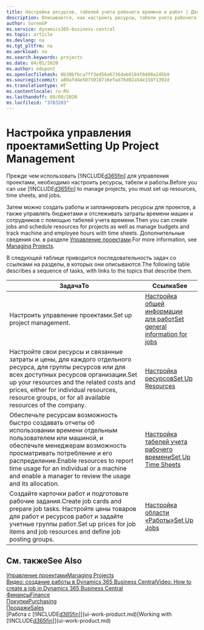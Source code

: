```yaml
---
title: Настройка ресурсов, табелей учета рабочего времени и работ | Документация Майкрософт
description: Описывается, как настроить ресурсы, табели учета рабочего времени и работы для управления проектами.
author: SorenGP
ms.service: dynamics365-business-central
ms.topic: article
ms.devlang: na
ms.tgt_pltfrm: na
ms.workload: na
ms.search.keywords: projects
ms.date: 04/01/2020
ms.author: edupont
ms.openlocfilehash: 0b30bfbca7ff3ed56e6736dab0184f8400a245b9
ms.sourcegitcommit: a80afd4e5075018716efad76d82a54e158f1392d
ms.translationtype: HT
ms.contentlocale: ru-RU
ms.lasthandoff: 09/09/2020
ms.locfileid: "3783203"
---
```

# <a name="setting-up-project-management"></a><span data-ttu-id="c3d41-103">Настройка управления проектами</span><span class="sxs-lookup"><span data-stu-id="c3d41-103">Setting Up Project Management</span></span>
<span data-ttu-id="c3d41-104">Прежде чем использовать [!INCLUDE[d365fin](includes/d365fin_md.md)] для управления проектами, необходимо настроить ресурсы, табели и работы.</span><span class="sxs-lookup"><span data-stu-id="c3d41-104">Before you can use [!INCLUDE[d365fin](includes/d365fin_md.md)] to manage projects, you must set up resources, time sheets, and jobs.</span></span>

<span data-ttu-id="c3d41-105">Затем можно создать работы и запланировать ресурсы для проектов, а также управлять бюджетами и отслеживать затраты времени машин и сотрудников с помощью табелей учета времени.</span><span class="sxs-lookup"><span data-stu-id="c3d41-105">Then you can create jobs and schedule resources for projects as well as manage budgets and track machine and employee hours with time sheets.</span></span> <span data-ttu-id="c3d41-106">Дополнительные сведения см. в разделе [Управление проектами](projects-manage-projects.md).</span><span class="sxs-lookup"><span data-stu-id="c3d41-106">For more information, see [Managing Projects](projects-manage-projects.md).</span></span>  

<span data-ttu-id="c3d41-107">В следующей таблице приводится последовательность задач со ссылками на разделы, в которых они описываются.</span><span class="sxs-lookup"><span data-stu-id="c3d41-107">The following table describes a sequence of tasks, with links to the topics that describe them.</span></span>

| <span data-ttu-id="c3d41-108">Задача</span><span class="sxs-lookup"><span data-stu-id="c3d41-108">To</span></span> | <span data-ttu-id="c3d41-109">Ссылка</span><span class="sxs-lookup"><span data-stu-id="c3d41-109">See</span></span> |
| --- | --- |
| <span data-ttu-id="c3d41-110">Настроить управление проектами.</span><span class="sxs-lookup"><span data-stu-id="c3d41-110">Set up project management.</span></span>|[<span data-ttu-id="c3d41-111">Настройка общей информации для работ</span><span class="sxs-lookup"><span data-stu-id="c3d41-111">Set general information for jobs</span></span>](projects-how-setup-jobs.md#to-set-general-information-for-jobs)|
| <span data-ttu-id="c3d41-112">Настройте свои ресурсы и связанные затраты и цены, для каждого отдельного ресурса, для группы ресурсов или для всех доступных ресурсов организации.</span><span class="sxs-lookup"><span data-stu-id="c3d41-112">Set up your resources and the related costs and prices, either for individual resources, resource groups, or for all available resources of the company.</span></span> |[<span data-ttu-id="c3d41-113">Настройка ресурсов</span><span class="sxs-lookup"><span data-stu-id="c3d41-113">Set Up Resources</span></span>](projects-how-setup-resources.md) |
| <span data-ttu-id="c3d41-114">Обеспечьте ресурсам возможность быстро создавать отчеты об использовании времени отдельным пользователем или машиной, и обеспечьте менеджерам возможность просматривать потребление и его распределение.</span><span class="sxs-lookup"><span data-stu-id="c3d41-114">Enable resources to report time usage for an individual or a machine and enable a manager to review the usage and its allocation.</span></span> |[<span data-ttu-id="c3d41-115">Настройка табелей учета рабочего времени</span><span class="sxs-lookup"><span data-stu-id="c3d41-115">Set Up Time Sheets</span></span>](projects-how-setup-time-sheets.md) |
| <span data-ttu-id="c3d41-116">Создайте карточки работ и подготовьте рабочие задания.</span><span class="sxs-lookup"><span data-stu-id="c3d41-116">Create job cards and prepare job tasks.</span></span> <span data-ttu-id="c3d41-117">Настройте цены товаров для работ и ресурсов работ и задайте учетные группы работ.</span><span class="sxs-lookup"><span data-stu-id="c3d41-117">Set up prices for job items and job resources and define job posting groups.</span></span> |[<span data-ttu-id="c3d41-118">Настройка области «Работы»</span><span class="sxs-lookup"><span data-stu-id="c3d41-118">Set Up Jobs</span></span>](projects-how-setup-jobs.md) |

## <a name="see-also"></a><span data-ttu-id="c3d41-119">См. также</span><span class="sxs-lookup"><span data-stu-id="c3d41-119">See Also</span></span>

[<span data-ttu-id="c3d41-120">Управление проектами</span><span class="sxs-lookup"><span data-stu-id="c3d41-120">Managing Projects</span></span>](projects-manage-projects.md)  
[<span data-ttu-id="c3d41-121">Видео: создание работы в Dynamics 365 Business Central</span><span class="sxs-lookup"><span data-stu-id="c3d41-121">Video: How to create a job in Dynamics 365 Business Central</span></span>](https://www.youtube.com/watch?v=VqaPWr7BWmw)  
[<span data-ttu-id="c3d41-122">Финансы</span><span class="sxs-lookup"><span data-stu-id="c3d41-122">Finance</span></span>](finance.md)  
[<span data-ttu-id="c3d41-123">Покупки</span><span class="sxs-lookup"><span data-stu-id="c3d41-123">Purchasing</span></span>](purchasing-manage-purchasing.md)  
[<span data-ttu-id="c3d41-124">Продажи</span><span class="sxs-lookup"><span data-stu-id="c3d41-124">Sales</span></span>](sales-manage-sales.md)  
<span data-ttu-id="c3d41-125">[Работа с [!INCLUDE[d365fin](includes/d365fin_md.md)]](ui-work-product.md)</span><span class="sxs-lookup"><span data-stu-id="c3d41-125">[Working with [!INCLUDE[d365fin](includes/d365fin_md.md)]](ui-work-product.md)</span></span>  
